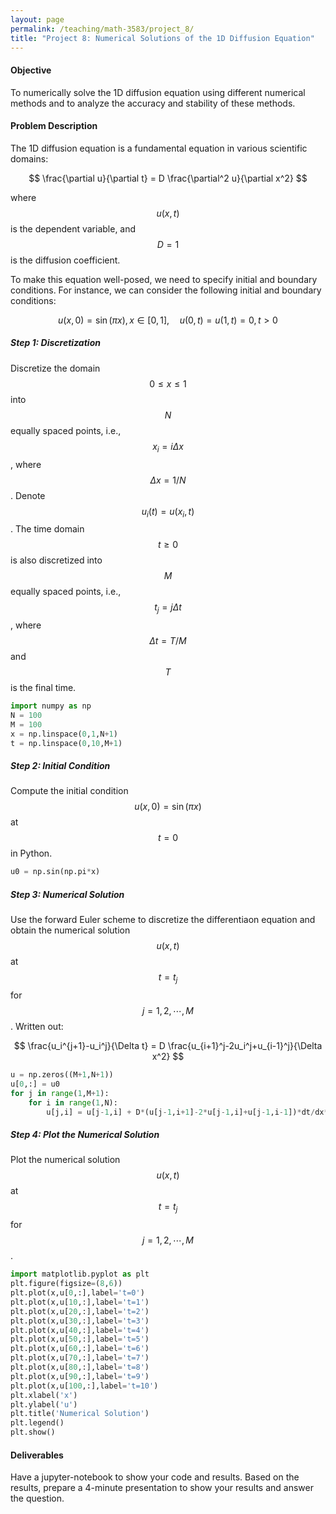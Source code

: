 ```yaml
---
layout: page
permalink: /teaching/math-3583/project_8/
title: "Project 8: Numerical Solutions of the 1D Diffusion Equation"
---
```

#### Objective
To numerically solve the 1D diffusion equation using different numerical methods and to analyze the accuracy and stability of these methods.

#### Problem Description
The 1D diffusion equation is a fundamental equation in various scientific domains:

$$
\frac{\partial u}{\partial t} = D \frac{\partial^2 u}{\partial x^2}
$$

where $$u(x, t)$$ is the dependent variable, and $$D=1$$ is the diffusion coefficient.

To make this equation well-posed, we need to specify initial and boundary conditions. For instance, we can consider the following initial and boundary conditions:

$$
u(x, 0) = \sin(\pi x), x\in[0,1], \quad u(0, t) = u(1, t) = 0, t>0
$$

##### Step 1: Discretization
Discretize the domain $$0\le x \le1$$ into $$N$$ equally spaced points, i.e., $$x_i = i\Delta x$$, where $$\Delta x = 1/N$$. Denote $$u_i(t) = u(x_i, t)$$.
The time domain $$t\ge0$$ is also discretized into $$M$$ equally spaced points, i.e., $$t_j = j\Delta t$$, where $$\Delta t = T/M$$ and $$T$$ is the final time.
```python
import numpy as np
N = 100
M = 100
x = np.linspace(0,1,N+1)
t = np.linspace(0,10,M+1)
```

##### Step 2: Initial Condition
Compute the initial condition $$u(x,0)=\sin(\pi x)$$ at $$t=0$$ in Python.
```python
u0 = np.sin(np.pi*x)
```

##### Step 3: Numerical Solution
Use the forward Euler scheme to discretize the differentiaon equation and obtain the numerical solution $$u(x,t)$$ at $$t=t_j$$ for $$j=1,2,\cdots,M$$.
Written out:

$$
\frac{u_i^{j+1}-u_i^j}{\Delta t} = D \frac{u_{i+1}^j-2u_i^j+u_{i-1}^j}{\Delta x^2}
$$

```python
u = np.zeros((M+1,N+1))
u[0,:] = u0
for j in range(1,M+1):
    for i in range(1,N):
        u[j,i] = u[j-1,i] + D*(u[j-1,i+1]-2*u[j-1,i]+u[j-1,i-1])*dt/dx**2
```

##### Step 4: Plot the Numerical Solution
Plot the numerical solution $$u(x,t)$$ at $$t=t_j$$ for $$j=1,2,\cdots,M$$.
```python
import matplotlib.pyplot as plt
plt.figure(figsize=(8,6))
plt.plot(x,u[0,:],label='t=0')
plt.plot(x,u[10,:],label='t=1')
plt.plot(x,u[20,:],label='t=2')
plt.plot(x,u[30,:],label='t=3')
plt.plot(x,u[40,:],label='t=4')
plt.plot(x,u[50,:],label='t=5')
plt.plot(x,u[60,:],label='t=6')
plt.plot(x,u[70,:],label='t=7')
plt.plot(x,u[80,:],label='t=8')
plt.plot(x,u[90,:],label='t=9')
plt.plot(x,u[100,:],label='t=10')
plt.xlabel('x')
plt.ylabel('u')
plt.title('Numerical Solution')
plt.legend()
plt.show()
```

#### Deliverables
Have a jupyter-notebook to show your code and results.
Based on the results, prepare a 4-minute presentation to show your results and answer the question.
